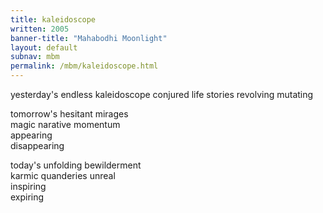 ```yaml
---
title: kaleidoscope
written: 2005
banner-title: "Mahabodhi Moonlight" 
layout: default
subnav: mbm
permalink: /mbm/kaleidoscope.html
---
```


<div class="poem">
yesterday's endless kaleidoscope  
conjured life stories  
revolving  
mutating  


tomorrow's hesitant mirages  
magic narative momentum  
appearing  
disappearing


today's unfolding bewilderment  
karmic quanderies unreal  
inspiring  
expiring
</div>
